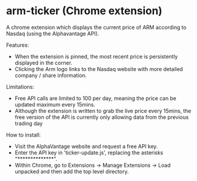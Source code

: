 # arm-ticker (Chrome extension)

A chrome extension which displays the current price of ARM according to Nasdaq (using the Alphavantage API).

Features:

- When the extension is pinned, the most recent price is persistently displayed in the corner.
- Clicking the Arm logo links to the Nasdaq website with more detailed company / share information.

Limitations:

- Free API calls are limited to 100 per day, meaning the price can be updated maximum every 15mins.
- Although the extension is written to grab the live price every 15mins, the free version of the API is currently only allowing data from the previous trading day

How to install:

- Visit the AlphaVantage website and request a free API key.
- Enter the API key in 'ticker-update.js', replacing the asterisks "**************".
- Within Chrome, go to Extensions -> Manage Extensions -> Load unpacked  and then add the top level directory.
